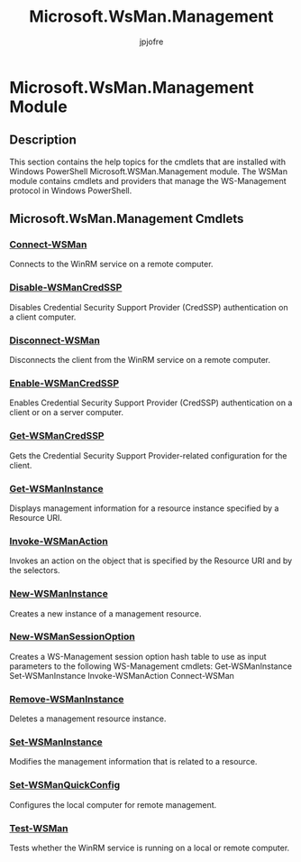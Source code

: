 ﻿---
title: Microsoft.WsMan.Management
description: 
keywords: powershell, cmdlet
author: jpjofre
manager: carolz
ms.date: 2016-09-20
ms.topic: reference
ms.prod: powershell
ms.technology: powershell
Module Name: Microsoft.WsMan.Management
Module Guid: 766204A6-330E-4263-A7AB-46C87AFC366C
Download Help Link: http://go.microsoft.com/fwlink/?linkid=210597
Help Version: 3.2.0.2
Locale: en-US
---

# Microsoft.WsMan.Management Module
## Description
This section contains the help topics for the cmdlets that are installed with Windows PowerShell Microsoft.WSMan.Management module. The WSMan module contains cmdlets and providers that manage the WS-Management protocol in Windows PowerShell.

## Microsoft.WsMan.Management Cmdlets
### [Connect-WSMan](Connect-WSMan.md)
Connects to the WinRM service on a remote computer.


### [Disable-WSManCredSSP](Disable-WSManCredSSP.md)
Disables Credential Security Support Provider (CredSSP) authentication on a client computer.


### [Disconnect-WSMan](Disconnect-WSMan.md)
Disconnects the client from the WinRM service on a remote computer.


### [Enable-WSManCredSSP](Enable-WSManCredSSP.md)
Enables Credential Security Support Provider (CredSSP) authentication on a client or on a server computer.


### [Get-WSManCredSSP](Get-WSManCredSSP.md)
Gets the Credential Security Support Provider-related configuration for the client.


### [Get-WSManInstance](Get-WSManInstance.md)
Displays management information for a resource instance specified by a Resource URI.


### [Invoke-WSManAction](Invoke-WSManAction.md)
Invokes an action on the object that is specified by the Resource URI and by the selectors.


### [New-WSManInstance](New-WSManInstance.md)
Creates a new instance of a management resource.


### [New-WSManSessionOption](New-WSManSessionOption.md)
Creates a WS-Management session option hash table to use as input parameters to the following WS-Management cmdlets: Get-WSManInstance Set-WSManInstance Invoke-WSManAction Connect-WSMan


### [Remove-WSManInstance](Remove-WSManInstance.md)
Deletes a management resource instance.


### [Set-WSManInstance](Set-WSManInstance.md)
Modifies the management information that is related to a resource.


### [Set-WSManQuickConfig](Set-WSManQuickConfig.md)
Configures the local computer for remote management.


### [Test-WSMan](Test-WSMan.md)
Tests whether the WinRM service is running on a local or remote computer.

